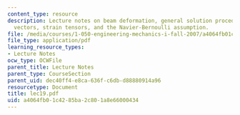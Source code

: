 ```yaml
---
content_type: resource
description: Lecture notes on beam deformation, general solution procedure, displacement
  vectors, strain tensors, and the Navier-Bernoulli assumption.
file: /media/courses/1-050-engineering-mechanics-i-fall-2007/a4064fb01c4285ba2c801a8e66000434_lec19.pdf
file_type: application/pdf
learning_resource_types:
- Lecture Notes
ocw_type: OCWFile
parent_title: Lecture Notes
parent_type: CourseSection
parent_uid: dec40ff4-e8ca-636f-c6db-d88880914a96
resourcetype: Document
title: lec19.pdf
uid: a4064fb0-1c42-85ba-2c80-1a8e66000434
---
```

